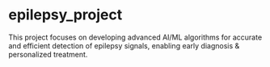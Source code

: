 # epilepsy_project
This project focuses on developing advanced AI/ML algorithms for accurate and efficient detection of epilepsy signals, enabling early diagnosis &amp; personalized treatment.
